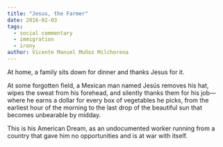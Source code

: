 ```yaml
---
title: "Jesus, the Farmer"
date: 2016-02-03
tags: 
  - social commentary
  - immigration
  - irony
author: Vicente Manuel Muñoz Milchorena
---
```


At home, a family sits down for dinner and thanks Jesus for it.

At some forgotten field, a Mexican man named Jesús removes his hat, wipes the 
sweat from his forehead, and silently thanks them for his job—where he earns 
a dollar for every box of vegetables he picks, from the earliest hour of the 
morning to the last drop of the beautiful sun that becomes unbearable by midday.

This is his American Dream, as an undocumented worker running from a country 
that gave him no opportunities and is at war with itself.
